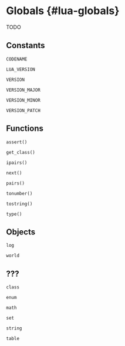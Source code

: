 # Globals {#lua-globals}

TODO


## Constants

`CODENAME`

`LUA_VERSION`

`VERSION`

`VERSION_MAJOR`

`VERSION_MINOR`

`VERSION_PATCH`


## Functions

`assert()`

`get_class()`

`ipairs()`

`next()`

`pairs()`

`tonumber()`

`tostring()`

`type()`


## Objects

`log`

`world`


## ???

`class`

`enum`

`math`

`set`

`string`

`table`
